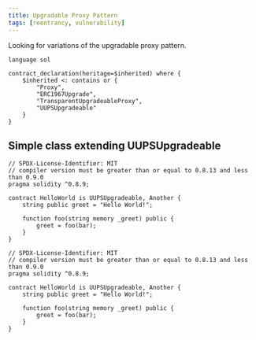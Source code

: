 ```yaml
---
title: Upgradable Proxy Pattern
tags: [reentrancy, vulnerability]
---
```


Looking for variations of the upgradable proxy pattern.


```grit
language sol

contract_declaration(heritage=$inherited) where {
	$inherited <: contains or {
		"Proxy",
		"ERC1967Upgrade",
		"TransparentUpgradeableProxy",
		"UUPSUpgradeable"
	}
}
```

## Simple class extending UUPSUpgradeable

```Solidity
// SPDX-License-Identifier: MIT
// compiler version must be greater than or equal to 0.8.13 and less than 0.9.0
pragma solidity ^0.8.9;

contract HelloWorld is UUPSUpgradeable, Another {
    string public greet = "Hello World!";

    function foo(string memory _greet) public {
        greet = foo(bar);
    }
}

```

```Solidity
// SPDX-License-Identifier: MIT
// compiler version must be greater than or equal to 0.8.13 and less than 0.9.0
pragma solidity ^0.8.9;

contract HelloWorld is UUPSUpgradeable, Another {
    string public greet = "Hello World!";

    function foo(string memory _greet) public {
        greet = foo(bar);
    }
}

```
